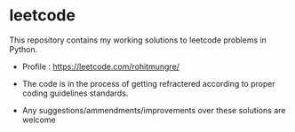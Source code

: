 # leetcode

This repository contains my working solutions to leetcode problems in Python.

* Profile : https://leetcode.com/rohitmungre/ 

* The code is in the process of getting refractered according to proper coding guidelines standards.

* Any suggestions/ammendments/improvements over these solutions are welcome 
